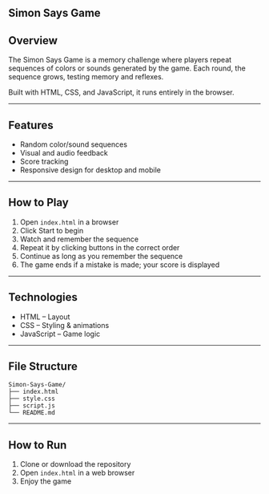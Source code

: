 ## Simon Says Game

## Overview
The Simon Says Game is a memory challenge where players repeat sequences of colors or sounds generated by the game. Each round, the sequence grows, testing memory and reflexes.  

Built with HTML, CSS, and JavaScript, it runs entirely in the browser.

---

## Features
- Random color/sound sequences
- Visual and audio feedback
- Score tracking
- Responsive design for desktop and mobile

---

## How to Play
1. Open `index.html` in a browser
2. Click Start to begin
3. Watch and remember the sequence
4. Repeat it by clicking buttons in the correct order
5. Continue as long as you remember the sequence
6. The game ends if a mistake is made; your score is displayed

---

## Technologies
- HTML – Layout  
- CSS – Styling & animations  
- JavaScript – Game logic  

---

## File Structure
```
Simon-Says-Game/
├── index.html
├── style.css
├── script.js
└── README.md
```


---

## How to Run
1. Clone or download the repository
2. Open `index.html` in a web browser
3. Enjoy the game
